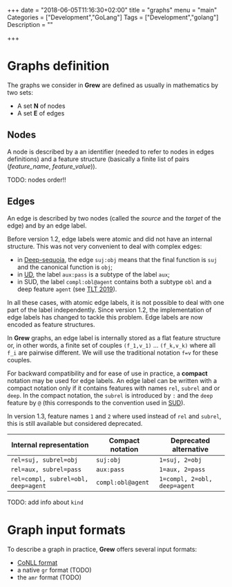 +++
date = "2018-06-05T11:16:30+02:00"
title = "graphs"
menu = "main"
Categories = ["Development","GoLang"]
Tags = ["Development","golang"]
Description = ""

+++

# Graphs definition
The graphs we consider in **Grew** are defined as usually in mathematics by two sets:

 * A set **N** of nodes
 * A set **E** of edges

## Nodes
A node is described by a an identifier (needed to refer to nodes in edges definitions) and a feature structure (basically a finite list of pairs (*feature_name*, *feature_value*)).

TODO: nodes order!!

## Edges
An edge is described by two nodes (called the *source* and the *target* of the edge) and by an edge label.

Before version 1.2, edge labels were atomic and did not have an internal structure.
This was not very convenient to deal with complex edges:

  * in [Deep-sequoia](deep-sequoia.inria.fr), the edge `suj:obj` means that the final function is `suj` and the canonical function is `obj`;
  * in [UD](https://universaldependencies.org), the label `aux:pass` is a subtype of the label `aux`;
  * in SUD, the label `compl:obl@agent` contains both a subtype `obl` and a deep feature `agent` (see [TLT 2019](https://hal.inria.fr/hal-02266003v1)).

In all these cases, with atomic edge labels, it is not possible to deal with one part of the label independently.
Since version 1.2, the implementation of edge labels has changed to tackle this problem.
Edge labels are now encoded as feature structures.

In **Grew** graphs, an edge label is internally stored as a flat feature structure or, in other words, a finite set of couples `(f_1,v_1)` … `(f_k,v_k)` where all `f_i` are pairwise different.
We will use the traditional notation `f=v` for these couples.

For backward compatibility and for ease of use in practice, a **compact** notation may be used for edge labels.
An edge label can be written with a compact notation only if it contains features with names `rel`, `subrel` and or `deep`.
In the compact notation, the `subrel` is introduced by `:` and the `deep` feature by `@` (this corresponds to the convention used in [SUD](https://surfacesyntacticud.github.io/)).

In version 1.3, feature names `1` and `2` where used instead of `rel` and `subrel`, this is still available but considered deprecated.

| Internal representation             | Compact notation    |    Deprecated alternative    |
|-------------------------------------|---------------------|------------------------------|
| `rel=suj, subrel=obj`               | `suj:obj`           | `1=suj, 2=obj`               |
| `rel=aux, subrel=pass`              | `aux:pass`          | `1=aux, 2=pass`              |
| `rel=compl, subrel=obl, deep=agent` | `compl:obl@agent`   | `1=compl, 2=obl, deep=agent` |

TODO: add info about `kind`

# Graph input formats
To describe a graph in practice, **Grew** offers several input formats:

 * [CoNLL format](../conll)
 * a native `gr` format (TODO)
* the `amr` format (TODO)
